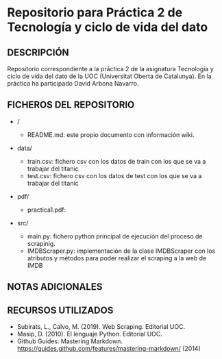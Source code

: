 
# Repositorio para Práctica 2 de Tecnología y ciclo de vida del dato

## DESCRIPCIÓN

Repositorio correspondiente a la práctica 2 de la asignatura Tecnología y ciclo de vida del dato de la UOC (Universitat Oberta de Catalunya).
En la práctica ha participado David Arbona Navarro.


## FICHEROS DEL REPOSITORIO
 
 - /
   - README.md: este propio documento con información wiki.

 - data/
   - train.csv: fichero csv con los datos de train con los que se va a trabajar del titanic
   - test.csv: fichero csv con los datos de test con los que se va a trabajar del titanic
 
 - pdf/
   - practica1.pdf: 
 
 - src/
   - main.py: fichero python principal de ejecución del proceso de scrapinig.
   - IMDBScraper.py: implementación de la clase IMDBScraper con los atributos y métodos para poder realizar el scraping a la web de IMDB

## NOTAS ADICIONALES




## RECURSOS UTILIZADOS

- Subirats, L., Calvo, M. (2019). Web Scraping. Editorial UOC.
- Masip, D. (2010). El lenguaje Python. Editorial UOC.
- Github Guides: Mastering Markdown. https://guides.github.com/features/mastering-markdown/ (2014)
